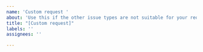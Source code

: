 ```yaml
---
name: 'Custom request '
about: 'Use this if the other issue types are not suitable for your request / issue '
title: "[Custom request]"
labels: ''
assignees: ''

---
```



